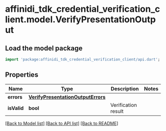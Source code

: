 # affinidi_tdk_credential_verification_client.model.VerifyPresentationOutput

## Load the model package
```dart
import 'package:affinidi_tdk_credential_verification_client/api.dart';
```

## Properties
Name | Type | Description | Notes
------------ | ------------- | ------------- | -------------
**errors** | [**VerifyPresentationOutputErrors**](VerifyPresentationOutputErrors.md) |  | 
**isValid** | **bool** | Verification result | 

[[Back to Model list]](../README.md#documentation-for-models) [[Back to API list]](../README.md#documentation-for-api-endpoints) [[Back to README]](../README.md)


